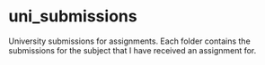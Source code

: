 # uni_submissions
 University submissions for assignments. 
 Each folder contains the submissions for the subject that I have received an assignment for.
